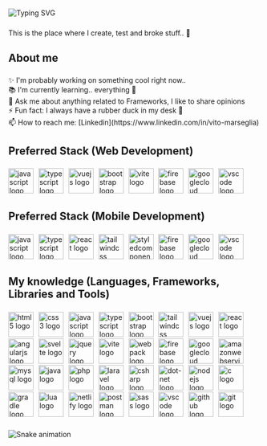 <!--
**VitoMars/VitoMars** is a ✨ _special_ ✨ repository because its `README.md` (this file) appears on your GitHub profile.

Here are some ideas to get you started:

- 🔭 I’m currently working on ...
- 🌱 I’m currently learning ...
- 👯 I’m looking to collaborate on ...
- 🤔 I’m looking for help with ...
- 💬 Ask me about ...
- 📫 How to reach me: ...
- 😄 Pronouns: ...
- ⚡ Fun fact: ...
-->

###

<img src="https://readme-typing-svg.herokuapp.com?font=Fira+Code&size=35&duration=4000&pause=1000&vCenter=true&random=false&width=500&height=50&lines=Hi+there%2C+I'm+Vito+%F0%9F%91%8B;I'm+a+Full+Stack+Web+and+Mobile+Developer" alt="Typing SVG" />

###

<p align="left">This is the place where I create, test and broke stuff.. 🤣</p>

###

<h2 align="left">About me</h2>

###

<p align="left">✨ I'm probably working on something cool right now..<br>📚 I'm currently learning.. everything 🤣<br>💬 Ask me about anything related to Frameworks, I like to share opinions<br>⚡ Fun fact: I always have a rubber duck in my desk 🐥<br>📫 How to reach me: [Linkedin](https://www.linkedin.com/in/vito-marseglia)</p>

###

<h2 align="left">Preferred Stack (Web Development)</h2>

###

<div align="left">
  <img src="https://skillicons.dev/icons?i=js" height="50" alt="javascript logo"  />
  <img width="2" />
  <img src="https://skillicons.dev/icons?i=ts" height="50" alt="typescript logo"  />
  <img width="2" />
  <img src="https://skillicons.dev/icons?i=vue" height="50" alt="vuejs logo"  />
  <img width="2" />
  <img src="https://skillicons.dev/icons?i=bootstrap" height="50" alt="bootstrap logo"  />
  <img width="2" />
  <img src="https://skillicons.dev/icons?i=vite" height="50" alt="vite logo"  />
  <img width="2" />
  <img src="https://skillicons.dev/icons?i=firebase" height="50" alt="firebase logo"  />
  <img width="2" />
  <img src="https://skillicons.dev/icons?i=gcp" height="50" alt="googlecloud logo"  />
  <img width="2" />
  <img src="https://skillicons.dev/icons?i=vscode" height="50" alt="vscode logo"  />
</div>

###

<h2 align="left">Preferred Stack (Mobile Development)</h2>

###

<div align="left">
  <img src="https://skillicons.dev/icons?i=js" height="50" alt="javascript logo"  />
  <img width="2" />
  <img src="https://skillicons.dev/icons?i=ts" height="50" alt="typescript logo"  />
  <img width="2" />
  <img src="https://skillicons.dev/icons?i=react" height="50" alt="react logo"  />
  <img width="2" />
  <img src="https://skillicons.dev/icons?i=tailwind" height="50" alt="tailwindcss logo"  />
  <img width="2" />
  <img src="https://skillicons.dev/icons?i=styledcomponents" height="50" alt="styledcomponents logo"  />
  <img width="2" />
  <img src="https://skillicons.dev/icons?i=firebase" height="50" alt="firebase logo"  />
  <img width="2" />
  <img src="https://skillicons.dev/icons?i=gcp" height="50" alt="googlecloud logo"  />
  <img width="2" />
  <img src="https://skillicons.dev/icons?i=vscode" height="50" alt="vscode logo"  />
</div>

###

<h2 align="left">My knowledge (Languages, Frameworks, Libraries and Tools)</h2>

###

<div align="left">
  <img src="https://skillicons.dev/icons?i=html" height="50" alt="html5 logo"  />
  <img width="2" />
  <img src="https://skillicons.dev/icons?i=css" height="50" alt="css3 logo"  />
  <img width="2" />
  <img src="https://skillicons.dev/icons?i=js" height="50" alt="javascript logo"  />
  <img width="2" />
  <img src="https://skillicons.dev/icons?i=ts" height="50" alt="typescript logo"  />
  <img width="2" />
  <img src="https://skillicons.dev/icons?i=bootstrap" height="50" alt="bootstrap logo"  />
  <img width="2" />
  <img src="https://skillicons.dev/icons?i=tailwind" height="50" alt="tailwindcss logo"  />
  <img width="2" />
  <img src="https://skillicons.dev/icons?i=vue" height="50" alt="vuejs logo"  />
  <img width="2" />
  <img src="https://skillicons.dev/icons?i=react" height="50" alt="react logo"  />
  <img width="2" />
  <img src="https://skillicons.dev/icons?i=angular" height="50" alt="angularjs logo"  />
  <img width="2" />
  <img src="https://skillicons.dev/icons?i=svelte" height="50" alt="svelte logo"  />
  <img width="2" />
  <img src="https://skillicons.dev/icons?i=jquery" height="50" alt="jquery logo"  />
  <img width="2" />
  <img src="https://skillicons.dev/icons?i=vite" height="50" alt="vite logo"  />
  <img width="2" />
  <img src="https://skillicons.dev/icons?i=webpack" height="50" alt="webpack logo"  />
  <img width="2" />
  <img src="https://skillicons.dev/icons?i=firebase" height="50" alt="firebase logo"  />
  <img width="2" />
  <img src="https://skillicons.dev/icons?i=gcp" height="50" alt="googlecloud logo"  />
  <img width="2" />
  <img src="https://skillicons.dev/icons?i=aws" height="50" alt="amazonwebservices logo"  />
  <img width="2" />
  <img src="https://skillicons.dev/icons?i=mysql" height="50" alt="mysql logo"  />
  <img width="2" />
  <img src="https://skillicons.dev/icons?i=java" height="50" alt="java logo"  />
  <img width="2" />
  <img src="https://skillicons.dev/icons?i=php" height="50" alt="php logo"  />
  <img width="2" />
  <img src="https://skillicons.dev/icons?i=laravel" height="50" alt="laravel logo"  />
  <img width="2" />
  <img src="https://skillicons.dev/icons?i=cs" height="50" alt="csharp logo"  />
  <img width="2" />
  <img src="https://skillicons.dev/icons?i=dotnet" height="50" alt="dot-net logo"  />
  <img width="2" />
  <img src="https://skillicons.dev/icons?i=nodejs" height="50" alt="nodejs logo"  />
  <img width="2" />
  <img src="https://skillicons.dev/icons?i=c" height="50" alt="c logo"  />
  <img width="2" />
  <img src="https://skillicons.dev/icons?i=gradle" height="50" alt="gradle logo"  />
  <img width="2" />
  <img src="https://skillicons.dev/icons?i=lua" height="50" alt="lua logo"  />
  <img width="2" />
  <img src="https://skillicons.dev/icons?i=netlify" height="50" alt="netlify logo"  />
  <img width="2" />
  <img src="https://skillicons.dev/icons?i=postman" height="50" alt="postman logo"  />
  <img width="2" />
  <img src="https://skillicons.dev/icons?i=sass" height="50" alt="sass logo"  />
  <img width="2" />
  <img src="https://skillicons.dev/icons?i=vscode" height="50" alt="vscode logo"  />
  <img width="2" />
  <img src="https://skillicons.dev/icons?i=github" height="50" alt="github logo"  />
  <img width="2" />
  <img src="https://skillicons.dev/icons?i=git" height="50" alt="git logo"  />
</div>

###

<img src="https://raw.githubusercontent.com/VitoMars/VitoMars/output/snake.svg" alt="Snake animation" />

###